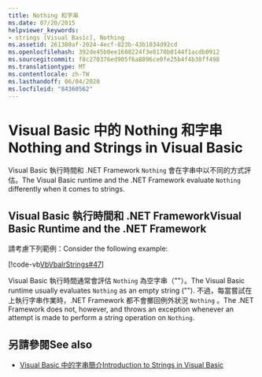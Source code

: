```yaml
---
title: Nothing 和字串
ms.date: 07/20/2015
helpviewer_keywords:
- strings [Visual Basic], Nothing
ms.assetid: 261380af-2024-4ecf-823b-43b1034d92cd
ms.openlocfilehash: 392de45b0ee1688224f3e8170b0144f1acdb0912
ms.sourcegitcommit: f8c270376ed905f6a8896ce0fe25b4f4b38ff498
ms.translationtype: MT
ms.contentlocale: zh-TW
ms.lasthandoff: 06/04/2020
ms.locfileid: "84360562"
---
```

# <a name="nothing-and-strings-in-visual-basic"></a><span data-ttu-id="35da5-102">Visual Basic 中的 Nothing 和字串</span><span class="sxs-lookup"><span data-stu-id="35da5-102">Nothing and Strings in Visual Basic</span></span>
<span data-ttu-id="35da5-103">Visual Basic 執行時間和 .NET Framework `Nothing` 會在字串中以不同的方式評估。</span><span class="sxs-lookup"><span data-stu-id="35da5-103">The Visual Basic runtime and the .NET Framework evaluate `Nothing` differently when it comes to strings.</span></span>  
  
## <a name="visual-basic-runtime-and-the-net-framework"></a><span data-ttu-id="35da5-104">Visual Basic 執行時間和 .NET Framework</span><span class="sxs-lookup"><span data-stu-id="35da5-104">Visual Basic Runtime and the .NET Framework</span></span>  
 <span data-ttu-id="35da5-105">請考慮下列範例：</span><span class="sxs-lookup"><span data-stu-id="35da5-105">Consider the following example:</span></span>  
  
 [!code-vb[VbVbalrStrings#47](~/samples/snippets/visualbasic/VS_Snippets_VBCSharp/VbVbalrStrings/VB/Class2.vb#47)]  
  
 <span data-ttu-id="35da5-106">Visual Basic 執行時間通常會評估 `Nothing` 為空字串（""）。</span><span class="sxs-lookup"><span data-stu-id="35da5-106">The Visual Basic runtime usually evaluates `Nothing` as an empty string ("").</span></span> <span data-ttu-id="35da5-107">不過，每當嘗試在上執行字串作業時，.NET Framework 都不會擲回例外狀況 `Nothing` 。</span><span class="sxs-lookup"><span data-stu-id="35da5-107">The .NET Framework does not, however, and throws an exception whenever an attempt is made to perform a string operation on `Nothing`.</span></span>  
  
## <a name="see-also"></a><span data-ttu-id="35da5-108">另請參閱</span><span class="sxs-lookup"><span data-stu-id="35da5-108">See also</span></span>

- [<span data-ttu-id="35da5-109">Visual Basic 中的字串簡介</span><span class="sxs-lookup"><span data-stu-id="35da5-109">Introduction to Strings in Visual Basic</span></span>](introduction-to-strings.md)
